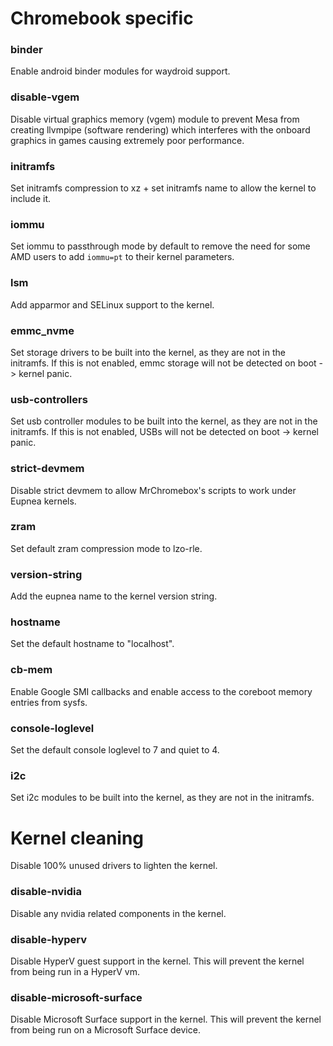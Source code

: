 # Chromebook specific

### binder

Enable android binder modules for waydroid support.

### disable-vgem

Disable virtual graphics memory (vgem) module to prevent Mesa from creating llvmpipe (software rendering) which
interferes with the onboard graphics in games causing extremely poor performance.

### initramfs

Set initramfs compression to xz + set initramfs name to allow the kernel to include it.

### iommu

Set iommu to passthrough mode by default to remove the need for some AMD users to add `iommu=pt` to their kernel
parameters.

### lsm

Add apparmor and SELinux support to the kernel.

### emmc_nvme

Set storage drivers to be built into the kernel, as they are not in the initramfs.
If this is not enabled, emmc storage will not be detected on boot -> kernel panic.

### usb-controllers

Set usb controller modules to be built into the kernel, as they are not in the initramfs.
If this is not enabled, USBs will not be detected on boot -> kernel panic.

### strict-devmem

Disable strict devmem to allow MrChromebox's scripts to work under Eupnea kernels.

### zram

Set default zram compression mode to lzo-rle.

### version-string

Add the eupnea name to the kernel version string.

### hostname

Set the default hostname to "localhost".

### cb-mem

Enable Google SMI callbacks and enable access to the coreboot memory entries from sysfs.

### console-loglevel

Set the default console loglevel to 7 and quiet to 4.

### i2c

Set i2c modules to be built into the kernel, as they are not in the initramfs.

# Kernel cleaning

Disable 100% unused drivers to lighten the kernel.

### disable-nvidia

Disable any nvidia related components in the kernel.

### disable-hyperv

Disable HyperV guest support in the kernel. This will prevent the kernel from being run in a HyperV vm.

### disable-microsoft-surface

Disable Microsoft Surface support in the kernel. This will prevent the kernel from being run on a Microsoft Surface
device.